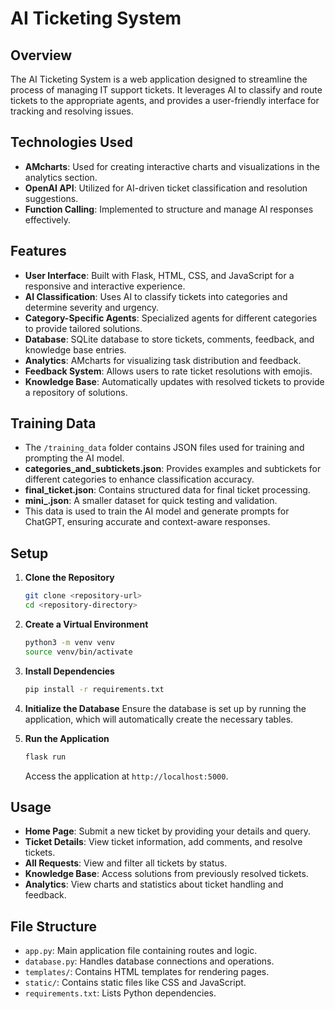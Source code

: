 # AI Ticketing System

## Overview
The AI Ticketing System is a web application designed to streamline the process of managing IT support tickets. It leverages AI to classify and route tickets to the appropriate agents, and provides a user-friendly interface for tracking and resolving issues.

## Technologies Used
- **AMcharts**: Used for creating interactive charts and visualizations in the analytics section.
- **OpenAI API**: Utilized for AI-driven ticket classification and resolution suggestions.
- **Function Calling**: Implemented to structure and manage AI responses effectively.

## Features
- **User Interface**: Built with Flask, HTML, CSS, and JavaScript for a responsive and interactive experience.
- **AI Classification**: Uses AI to classify tickets into categories and determine severity and urgency.
- **Category-Specific Agents**: Specialized agents for different categories to provide tailored solutions.
- **Database**: SQLite database to store tickets, comments, feedback, and knowledge base entries.
- **Analytics**: AMcharts for visualizing task distribution and feedback.
- **Feedback System**: Allows users to rate ticket resolutions with emojis.
- **Knowledge Base**: Automatically updates with resolved tickets to provide a repository of solutions.

## Training Data
- The `/training_data` folder contains JSON files used for training and prompting the AI model.
- **categories_and_subtickets.json**: Provides examples and subtickets for different categories to enhance classification accuracy.
- **final_ticket.json**: Contains structured data for final ticket processing.
- **mini_.json**: A smaller dataset for quick testing and validation.
- This data is used to train the AI model and generate prompts for ChatGPT, ensuring accurate and context-aware responses.

## Setup
1. **Clone the Repository**
   ```bash
   git clone <repository-url>
   cd <repository-directory>
   ```

2. **Create a Virtual Environment**
   ```bash
   python3 -m venv venv
   source venv/bin/activate
   ```

3. **Install Dependencies**
   ```bash
   pip install -r requirements.txt
   ```

4. **Initialize the Database**
   Ensure the database is set up by running the application, which will automatically create the necessary tables.

5. **Run the Application**
   ```bash
   flask run
   ```
   Access the application at `http://localhost:5000`.

## Usage
- **Home Page**: Submit a new ticket by providing your details and query.
- **Ticket Details**: View ticket information, add comments, and resolve tickets.
- **All Requests**: View and filter all tickets by status.
- **Knowledge Base**: Access solutions from previously resolved tickets.
- **Analytics**: View charts and statistics about ticket handling and feedback.

## File Structure
- `app.py`: Main application file containing routes and logic.
- `database.py`: Handles database connections and operations.
- `templates/`: Contains HTML templates for rendering pages.
- `static/`: Contains static files like CSS and JavaScript.
- `requirements.txt`: Lists Python dependencies.
